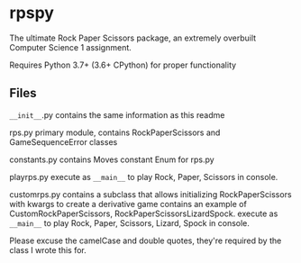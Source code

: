 # rpspy
The ultimate Rock Paper Scissors package, an extremely overbuilt Computer Science 1 assignment.

Requires Python 3.7+ (3.6+ CPython) for proper functionality

Files
-------
`__init__`.py
    contains the same information as this readme
    
rps.py
    primary module, contains RockPaperScissors and GameSequenceError classes
    
constants.py
    contains Moves constant Enum for rps.py
    
playrps.py
    execute as `__main__` to play Rock, Paper, Scissors in console.
    
customrps.py
    contains a subclass that allows initializing RockPaperScissors with kwargs
        to create a derivative game
    contains an example of CustomRockPaperScissors, RockPaperScissorsLizardSpock.
        execute as `__main__` to play Rock, Paper, Scissors, Lizard, Spock in console.


Please excuse the camelCase and double quotes, they're required by the class I wrote this for.
